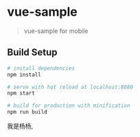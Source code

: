 # vue-sample

> vue-sample for mobile

## Build Setup

``` bash
# install dependencies
npm install

# serve with hot reload at localhost:8080
npm start

# build for production with minification
npm run build
```
我是杨杨,
